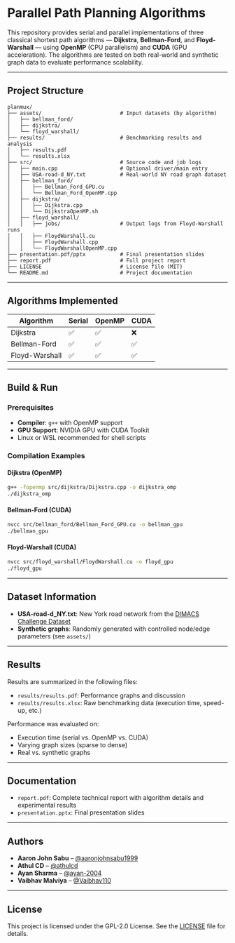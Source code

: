 # Parallel Path Planning Algorithms

This repository provides serial and parallel implementations of three classical shortest path algorithms — **Dijkstra**, **Bellman-Ford**, and **Floyd-Warshall** — using **OpenMP** (CPU parallelism) and **CUDA** (GPU acceleration). The algorithms are tested on both real-world and synthetic graph data to evaluate performance scalability.

---

## Project Structure

```
planmux/
├── assets/                         # Input datasets (by algorithm)
│   ├── bellman_ford/
│   ├── dijkstra/
│   └── floyd_warshall/
├── results/                        # Benchmarking results and analysis
│   ├── results.pdf
│   └── results.xlsx
├── src/                            # Source code and job logs
│   ├── main.cpp                    # Optional driver/main entry
│   ├── USA-road-d_NY.txt           # Real-world NY road graph dataset
│   ├── bellman_ford/
│   │   ├── Bellman_Ford_GPU.cu
│   │   └── Bellman_Ford_OpenMP.cpp
│   ├── dijkstra/
│   │   ├── Dijkstra.cpp
│   │   └── DijkstraOpenMP.sh
│   ├── floyd_warshall/
│   │   ├── jobs/                   # Output logs from Floyd-Warshall runs
│   │   ├── FloydWarshall.cu
│   │   ├── FloydWarshall.cpp
│   │   └── FloydWarshallOpenMP.cpp
├── presentation.pdf/pptx           # Final presentation slides
├── report.pdf                      # Full project report
├── LICENSE                         # License file (MIT)
└── README.md                       # Project documentation
```

---

## Algorithms Implemented

| Algorithm       | Serial | OpenMP | CUDA |
|-----------------|--------|--------|------|
| Dijkstra        | ✅    | ✅     | ❌  |
| Bellman-Ford    | ✅    | ✅     | ✅  |
| Floyd-Warshall  | ✅    | ✅     | ✅  |

---

## Build & Run

### Prerequisites

- **Compiler**: `g++` with OpenMP support
- **GPU Support**: NVIDIA GPU with CUDA Toolkit
- Linux or WSL recommended for shell scripts

### Compilation Examples

#### Dijkstra (OpenMP)

```bash
g++ -fopenmp src/dijkstra/Dijkstra.cpp -o dijkstra_omp
./dijkstra_omp
```

#### Bellman-Ford (CUDA)

```bash
nvcc src/bellman_ford/Bellman_Ford_GPU.cu -o bellman_gpu
./bellman_gpu
```

#### Floyd-Warshall (CUDA)

```bash
nvcc src/floyd_warshall/FloydWarshall.cu -o floyd_gpu
./floyd_gpu
```

---

## Dataset Information

- **USA-road-d_NY.txt**: New York road network from the [DIMACS Challenge Dataset](http://users.diag.uniroma1.it/challenge9/download.shtml)
- **Synthetic graphs**: Randomly generated with controlled node/edge parameters (see `assets/`)

---

## Results

Results are summarized in the following files:

- `results/results.pdf`: Performance graphs and discussion
- `results/results.xlsx`: Raw benchmarking data (execution time, speed-up, etc.)

Performance was evaluated on:

- Execution time (serial vs. OpenMP vs. CUDA)
- Varying graph sizes (sparse to dense)
- Real vs. synthetic graphs

---

## Documentation

- `report.pdf`: Complete technical report with algorithm details and experimental results
- `presentation.pptx`: Final presentation slides

---

##  Authors

- **Aaron John Sabu** – [@aaronjohnsabu1999](https://github.com/aaronjohnsabu1999)  
- **Athul CD** – [@athulcd](https://github.com/athulcd)  
- **Ayan Sharma** – [@ayan-2004](https://github.com/ayan-2004)  
- **Vaibhav Malviya** – [@Vaibhav110](https://github.com/Vaibhav110)

---

## License

This project is licensed under the GPL-2.0 License. See the [LICENSE](LICENSE) file for details.
